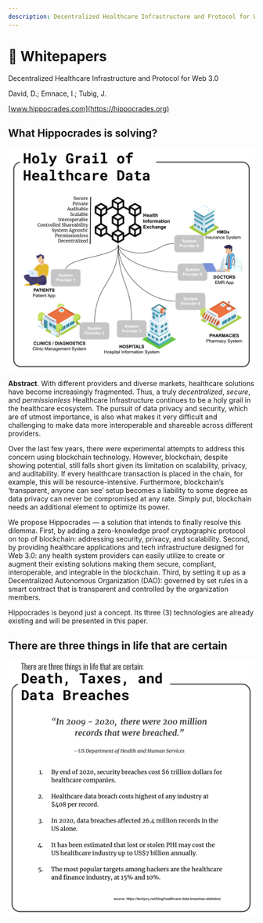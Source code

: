 ```yaml
---
description: Decentralized Healthcare Infrastructure and Protocol for Web 3.0
---
```


# 📃 Whitepapers

Decentralized Healthcare Infrastructure and Protocol for Web 3.0

David, D.; Emnace, I.; Tubig, J.

[www.hippocrades.com](https://hippocrades.org)

## What Hippocrades is solving?

![](.gitbook/assets/hippocrades-nightingale.png)

**Abstract**. With different providers and diverse markets, healthcare solutions have become increasingly fragmented. Thus, a truly _decentralized_, _secure_, and _permissionless_ Healthcare Infrastructure continues to be a holy grail in the healthcare ecosystem. The pursuit of data privacy and security, which are of utmost importance, is also what makes it very difficult and challenging to make data more interoperable and shareable across different providers.

Over the last few years, there were experimental attempts to address this concern using blockchain technology. However, blockchain, despite showing potential, still falls short given its limitation on scalability, privacy, and auditability. If every healthcare transaction is placed in the chain, for example, this will be resource-intensive. Furthermore, blockchain’s ‘transparent, anyone can see’ setup becomes a liability to some degree as data privacy can never be compromised at any rate. Simply put, blockchain needs an additional element to optimize its power.

We propose Hippocrades — a solution that intends to finally resolve this dilemma. First, by adding a zero-knowledge proof cryptographic protocol on top of blockchain: addressing security, privacy, and scalability. Second, by providing healthcare applications and tech infrastructure designed for Web 3.0: any health system providers can easily utilize to create or augment their existing solutions making them secure, compliant, interoperable, and integrable in the blockchain. Third, by setting it up as a Decentralized Autonomous Organization (DAO): governed by set rules in a smart contract that is transparent and controlled by the organization members.

Hippocrades is beyond just a concept. Its three (3) technologies are already existing and will be presented in this paper.

## There are three things in life that are certain

![](.gitbook/assets/hippocrades-data.png)
